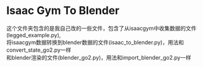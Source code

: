# Isaac Gym To Blender

这个文件夹包含的是我自己改的一些文件，包含了从isaacgym中收集数据的文件(legged_example.py),  
将isaacgym数据转换到blender数据的文件(isaac_to_blender.py)，用法和convert_state_go2.py一样  
和blender渲染的文件(blender_go2.py)，用法和import_blender_go2.py一样  



